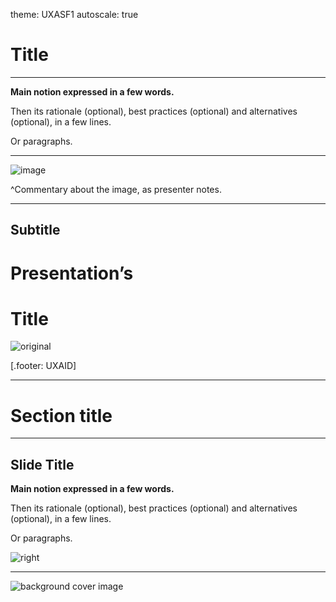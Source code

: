 theme: UXASF1
autoscale: true

<!-- Simple presentation start -->

# Title

---

**Main notion expressed in a few words.**

Then its rationale (optional), best practices (optional) and alternatives (optional), in a few lines.

Or paragraphs.

---

![image](assets/image.svg)

^Commentary about the image, as presenter notes.

---

<!-- Simple presentation end -->
<!-- Complex presentation start-->

## Subtitle
# **Presentation’s**
# **Title**

![original](assets/cover.svg)

[.footer: UXAID]

---

# Section title

---

## Slide Title

**Main notion expressed in a few words.**

Then its rationale (optional), best practices (optional) and alternatives (optional), in a few lines.

Or paragraphs.

![right](assets/image-on-the-right.svg)

---

![background cover image](assets/back-cover.svg)

<!-- Complex presentation end -->
